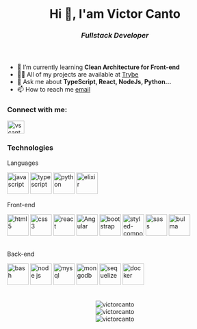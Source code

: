 <!DOCTYPE html>
<html lang="pt-BR">
  <head>
    <meta charset="UTF-8" />
    <meta http-equiv="X-UA-Compatible" content="IE=edge" />
    <meta name="viewport" content="width=device-width, initial-scale=1.0" />
  </head>
  <body>
    <header>
      <h1 align="center" id="title">Hi 👋, I'am Victor Canto</h1>
      <h3 align="center" id="sub-title"><em>Fullstack Developer</em></h3>
    </header>
    <main>
      <section id="intro">
        <ul class="flex fd-col">
          <li>🌱 I’m currently learning <strong>Clean Architecture for Front-end</strong></li>
          <li>
            👨‍💻 All of my projects are available at
            <a
              href="https://github.com/victorcanto/trybe-projects"
              target="_blank"
              >Trybe</a
            >
          </li>
          <li>💬 Ask me about <strong>TypeScript, React, NodeJs, Python...</strong></li>
          <li>
            📫 How to reach me
            <a href="mailto:iamvictorcanto@gmail.com" target="_blank">email</a>
          </li>
        </ul>
        <div id="linkedin">
          <h3>Connect with me:</h3>
          <a href="https://linkedin.com/in/vscanto" target="blank"
            ><img
              align="center"
              src="https://raw.githubusercontent.com/rahuldkjain/github-profile-readme-generator/master/src/images/icons/Social/linked-in-alt.svg"
              alt="vscanto"
              height="30"
              width="40"
          /></a>
        </div>
      </section>
      <section id="techs-and-tools" class="flex fd-col">
        <h3>Technologies</h3>
        <div id="languages">
          <p>Languages</p>
          <img
            src="https://cdn.jsdelivr.net/gh/devicons/devicon/icons/javascript/javascript-original.svg"
            alt="javascript" width="50px"
          />
          <img
            src="https://cdn.jsdelivr.net/gh/devicons/devicon/icons/typescript/typescript-original.svg"
            alt="typescript" width="50px"
          />
          <img
            src="https://cdn.jsdelivr.net/gh/devicons/devicon/icons/python/python-original.svg" width="50px"
            alt="python"
          />
          <img
            src="https://cdn.jsdelivr.net/gh/devicons/devicon/icons/elixir/elixir-original.svg" width="50px"
            alt="elixir"
          /> 
        </div>
        <div id="frontend">
          <p>Front-end</p>
          <img
            src="https://cdn.jsdelivr.net/gh/devicons/devicon/icons/html5/html5-original.svg"
            alt="html5" width="50px"
          />
          <img
            src="https://cdn.jsdelivr.net/gh/devicons/devicon/icons/css3/css3-original.svg"
            alt="css3" width="50px"
          />
          <img
            src="https://cdn.jsdelivr.net/gh/devicons/devicon/icons/react/react-original.svg" width="50px"
            alt="react"
          />
            <img
            src="https://cdn.jsdelivr.net/gh/devicons/devicon/icons/angularjs/angularjs-original.svg" width="50px"
            alt="Angular"
          />
          <img
            src="https://cdn.jsdelivr.net/gh/devicons/devicon/icons/bootstrap/bootstrap-plain.svg"
            alt="bootstrap" width="50px"
          />
          <img
            alt="styled-components"
            src="https://raw.githubusercontent.com/styled-components/brand/master/styled-components.png"
            alt="styled-components" width="50px"
          />
          <img
            src="https://cdn.jsdelivr.net/gh/devicons/devicon/icons/sass/sass-original.svg" width="50px"
            alt="sass"
          />
          <img
            src="https://cdn.jsdelivr.net/gh/devicons/devicon/icons/bulma/bulma-plain.svg" width="50px"
            alt="bulma"
          />
        </div>
        <br>
        <div id="backend">
          <p>Back-end</p>
          <img
            src="https://cdn.jsdelivr.net/gh/devicons/devicon/icons/bash/bash-original.svg" width="50px"
            alt="bash"
          />
          <img
            src="https://cdn.jsdelivr.net/gh/devicons/devicon/icons/nodejs/nodejs-original.svg" width="50px"
            alt="node js"
          />
          <img
            src="https://cdn.jsdelivr.net/gh/devicons/devicon/icons/mysql/mysql-original.svg" width="50px"
            alt="mysql"
          />
          <img
            src="https://cdn.jsdelivr.net/gh/devicons/devicon/icons/mongodb/mongodb-original.svg" width="50px"
            alt="mongodb"
          />
          <img
            src="https://cdn.jsdelivr.net/gh/devicons/devicon/icons/sequelize/sequelize-original.svg" width="50px"
            alt="sequelize"
          />
          <img
            src="https://cdn.jsdelivr.net/gh/devicons/devicon/icons/docker/docker-original.svg" width="50px"
            alt="docker"
          />
        </div>
      </section>
      <br><br>
      <section align="center" id="github-stats" class="flex">
        <div>
          <img
            src="https://github-readme-stats.vercel.app/api/top-langs?username=victorcanto&show_icons=true&locale=en&layout=compact"
            alt="victorcanto"
          />
        </div>
        <div>
          <img
            src="https://github-readme-stats.vercel.app/api?username=victorcanto&show_icons=true&locale=en"
            alt="victorcanto"
          />
        </div>
        <div>
          <img
            src="https://github-readme-streak-stats.herokuapp.com/?user=victorcanto"
            alt="victorcanto"
          />
        </div>
      </section>
    </main>
  </body>
</html>

